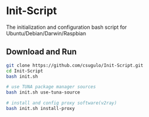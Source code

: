 # Init-Script
The initialization and configuration bash script for Ubuntu/Debian/Darwin/Raspbian

## Download and Run

```bash
git clone https://github.com/csugulo/Init-Script.git
cd Init-Script
bash init.sh

# use TUNA package manager sources
bash init.sh use-tuna-source

# install and config proxy software(v2ray)
bash init.sh install-proxy
```